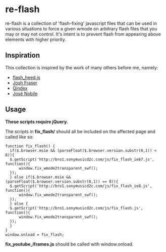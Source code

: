 re-flash
=============
re-flash is a collection of 'flash-fixing' javascript files that can be used in various situations to force a given wmode on arbitrary flash files that you may or may not control.  It's intent is to prevent flash from appearing above elements with higher priority.

Inspiration
-------------
This collection is inspired by the work of many others before me, namely:

* [flash_heed.js](https://github.com/scribd/flash_heed)
* [Josh Fraser](http://www.onlineaspect.com/2009/08/13/javascript_to_fix_wmode_parameter)
* [Qindex](http://www.qindex.info/Q_get.php?g_clss=forum&g_prcss=thrd&g_tmplt=&g_brd=5&g_pg=1&g_thrd=98)
* [José Nobile](http://www.nobilesoft.com/Scripts/fix_wmode2transparent_swf.js)

Usage
-------------
**These scripts require jQuery.**

The scripts in **fix_flash/** should all be included on the affected page and called like so:
 
    function fix_flash() {
      if($.browser.msie && (parseFloat($.browser.version.substr(0,1)) < 8)){
	  $.getScript('http://bro1.sonymusicd2c.com/js/fix_flash_ie67.js', function(){
	      window.fix_wmode2transparent_swf();
	  });
      } else if($.browser.msie && (parseFloat($.browser.version.substr(0,1)) == 8)){
	  $.getScript('http://bro1.sonymusicd2c.com/js/fix_flash_ie8.js', function(){
	      window.fix_wmode2transparent_swf();
	  });
      } else {
	  $.getScript('http://bro1.sonymusicd2c.com/js/fix_flash.js', function(){
	      window.fix_wmode2transparent_swf();
	  });
      }
    }
    window.onload = fix_flash;

**fix_youtube_iframes.js** should be called with window.onload.
